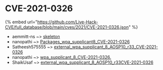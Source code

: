 # CVE-2021-0326
{% embed url="https://github.com/Live-Hack-CVE/full_database/blob/main/cves/2021/CVE-2021-0326.json" %}

* aemmitt-ns ~> [skeleton](https://www.alice-snow.ru/2021/database/cve-2021-0326/skeleton-aemmitt-ns)
* nanopathi ~> [Packages_wpa_supplicant8_CVE-2021-0326](https://www.alice-snow.ru/2021/database/cve-2021-0326/packages_wpa_supplicant8_cve-2021-0326-nanopathi)
* Satheesh575555 ~> [external_wpa_supplicant_8_AOSP10_r33_CVE-2021-0326](https://www.alice-snow.ru/2021/database/cve-2021-0326/external_wpa_supplicant_8_aosp10_r33_cve-2021-0326-satheesh575555)
* nanopathi ~> [wpa_supplicant_8_CVE-2021-0326.](https://www.alice-snow.ru/2021/database/cve-2021-0326/wpa_supplicant_8_cve-2021-0326.-nanopathi)
* ShaikUsaf ~> [external_wpa_supplicant_8_AOSP10_r33CVE-2021-0326](https://www.alice-snow.ru/2021/database/cve-2021-0326/external_wpa_supplicant_8_aosp10_r33cve-2021-0326-shaikusaf)